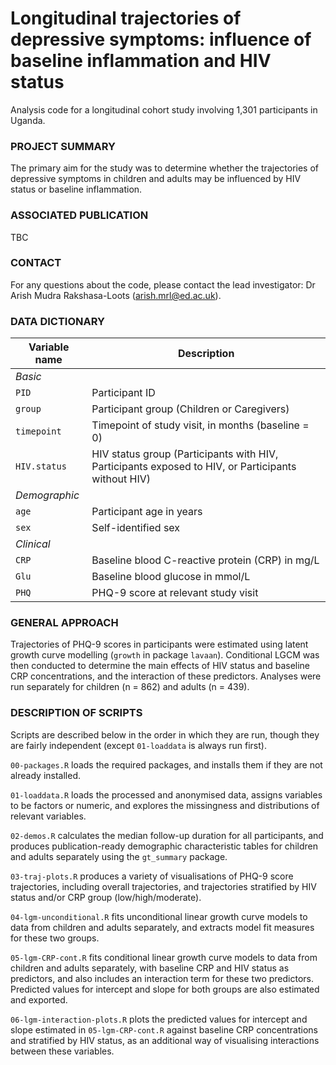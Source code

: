 # Longitudinal trajectories of depressive symptoms: influence of baseline inflammation and HIV status
Analysis code for a longitudinal cohort study involving 1,301 participants in Uganda.

### PROJECT SUMMARY
The primary aim for the study was to determine whether the trajectories of depressive symptoms in children and adults may be influenced by HIV status or baseline inflammation.

### ASSOCIATED PUBLICATION
TBC

### CONTACT
For any questions about the code, please contact the lead investigator: Dr Arish Mudra Rakshasa-Loots ([arish.mrl@ed.ac.uk](mailto:arish.mrl@ed.ac.uk)).

### DATA DICTIONARY
Variable name | Description
--- | ---
_Basic_ | 
`PID` | Participant ID
`group` | Participant group (Children or Caregivers)
`timepoint` | Timepoint of study visit, in months (baseline = 0)
`HIV.status` | HIV status group (Participants with HIV, Participants exposed to HIV, or Participants without HIV)
_Demographic_ | 
`age` | Participant age in years
`sex` | Self-identified sex
_Clinical_ | 
`CRP` | Baseline blood C-reactive protein (CRP) in mg/L
`Glu` | Baseline blood glucose in mmol/L
`PHQ` | PHQ-9 score at relevant study visit



### GENERAL APPROACH
Trajectories of PHQ-9 scores in participants were estimated using latent growth curve modelling (`growth` in package `lavaan`). Conditional LGCM was then conducted to determine the main effects of HIV status and baseline CRP concentrations, and the interaction of these predictors. Analyses were run separately for children (n = 862) and adults (n = 439).

### DESCRIPTION OF SCRIPTS
Scripts are described below in the order in which they are run, though they are fairly independent (except `01-loaddata` is always run first).

`00-packages.R` loads the required packages, and installs them if they are not already installed.

`01-loaddata.R` loads the processed and anonymised data, assigns variables to be factors or numeric, and explores the missingness and distributions of relevant variables.

`02-demos.R` calculates the median follow-up duration for all participants, and produces publication-ready demographic characteristic tables for children and adults separately using the `gt_summary` package.

`03-traj-plots.R` produces a variety of visualisations of PHQ-9 score trajectories, including overall trajectories, and trajectories stratified by HIV status and/or CRP group (low/high/moderate).

`04-lgm-unconditional.R` fits unconditional linear growth curve models to data from children and adults separately, and extracts model fit measures for these two groups.

`05-lgm-CRP-cont.R` fits conditional linear growth curve models to data from children and adults separately, with baseline CRP and HIV status as predictors, and also includes an interaction term for these two predictors. Predicted values for intercept and slope for both groups are also estimated and exported.

`06-lgm-interaction-plots.R` plots the predicted values for intercept and slope estimated in `05-lgm-CRP-cont.R` against baseline CRP concentrations and stratified by HIV status, as an additional way of visualising interactions between these variables.
